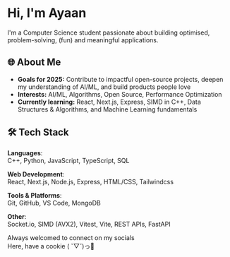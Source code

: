 # Hi, I'm Ayaan

I'm a Computer Science student passionate about building optimised, problem-solving, (fun) and meaningful applications.

## 🌐 About Me  
- **Goals for 2025:** Contribute to impactful open-source projects, deepen my understanding of AI/ML, and build products people love  
- **Interests:** AI/ML, Algorithms, Open Source, Performance Optimization
- **Currently learning:** React, Next.js, Express, SIMD in C++, Data Structures & Algorithms, and Machine Learning fundamentals

## 🛠️ Tech Stack

**Languages**:  
C++, Python, JavaScript, TypeScript, SQL

**Web Development**:  
React, Next.js, Node.js, Express, HTML/CSS, Tailwindcss

**Tools & Platforms**:  
Git, GitHub, VS Code, MongoDB

**Other**:  
Socket.io, SIMD (AVX2), Vitest, Vite, REST APIs, FastAPI

Always welcomed to connect on my socials  
Here, have a cookie ( ˘▽˘)っ🍪


